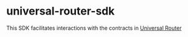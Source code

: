 # universal-router-sdk

This SDK facilitates interactions with the contracts in [Universal Router](https://github.com/etcswap/universal-router)
